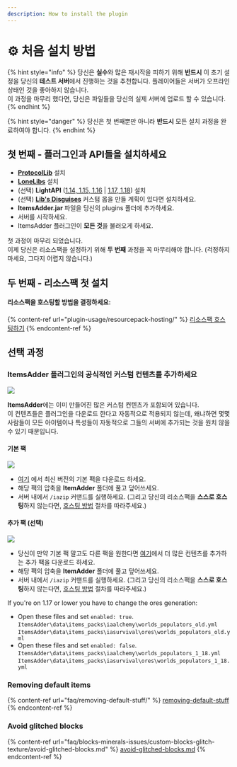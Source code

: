 ```yaml
---
description: How to install the plugin
---
```


# ⚙ 처음 설치 방법

{% hint style="info" %}
당신은 **실수**와 많은 재시작을 피하기 위해 **반드시** 이 초기 설정을 당신의 **테스트 서버**에서 진행하는 것을 추천합니다. 플레이어들은 서버가 오프라인 상태인 것을 좋아하지 않습니다.\
이 과정을 마무리 했다면, 당신은 파일들을 당신의 실제 서버에 업로드 할 수 있습니다.
{% endhint %}

{% hint style="danger" %}
당신은 첫 번째뿐만 아니라 **반드시** 모든 설치 과정을 완료하여야 합니다.
{% endhint %}

## 첫 번째 - 플러그인과 API들을 설치하세요

- [**ProtocolLib**](https://www.spigotmc.org/resources/protocollib.1997/) 설치
- [**LoneLibs**](https://www.spigotmc.org/resources/lonelibs.75974/) 설치
- (선택) **LightAPI** ([1.14, 1.15, 1.16](http://a.devs.beer/lightapi-old) | [1.17, 1.18](http://a.devs.beer/lightapi-new)) 설치
- (선택) [**Lib's Disguises**](https://www.spigotmc.org/resources/libs-disguises-free.81/) 커스텀 몹을 만들 계획이 있다면 설치하세요.
- **ItemsAdder.jar** 파일을 당신의 plugins 폴더에 추가하세요.
- 서버를 시작하세요.
- ItemsAdder 플러그인이 **모든 것**을 불러오게 하세요.

첫 과정이 마무리 되었습니다.\
이제 당신은 리소스팩을 설정하기 위해 **두 번째** 과정을 꼭 마무리해야 합니다. (걱정하지 마세요, 그다지 어렵지 않습니다.)

## 두 번째 - 리소스팩 첫 설치

#### 리소스팩을 호스팅할 방법을 결정하세요:

{% content-ref url="plugin-usage/resourcepack-hosting/" %}
[리소스팩 호스팅하기](plugin-usage/resourcepack-hosting/)
{% endcontent-ref %}

## 선택 과정

### ItemsAdder 플러그인의 공식적인 커스텀 컨텐츠를 추가하세요

![](.gitbook/assets/items_showcase_gif.apng)

**ItemsAdder**에는 이미 만들어진 많은 커스텀 컨텐츠가 포함되어 있습니다.\
이 컨텐츠들은 플러그인을 다운로드 한다고 자동적으로 적용되지 않는데, 왜냐하면 몇몇 사람들이 모든 아이템이나 특성들이 자동적으로 그들의 서버에 추가되는 것을 원치 않을 수 있기 때문입니다.

#### 기본 팩

![](<.gitbook/assets/image (47).png>)

- [여기](https://github.com/ItemsAdder/DefaultPack/releases/latest)&#x20;에서 최신 버전의 기본 팩을 다운로드 하세요.
- 해당 팩의 압축을 **ItemAdder** 폴더에 풀고 덮어쓰세요.
- 서버 내에서 `/iazip` 커맨드를 실행하세요. (그리고 당신의 리소스팩을 **스스로 호스팅**하지 않는다면, [호스팅 방법](plugin-usage/resourcepack-hosting/) 절차를 따라주세요.)

#### 추가 팩 (선택)

![](<.gitbook/assets/image (50).png>)

- 당신이 만약 기본 팩 말고도 다른 팩을 원한다면 [여기](https://github.com/ItemsAdder/OtherPacks/releases/latest)에서 더 많은 컨텐츠를 추가하는 추가 팩을 다운로드 하세요.
- 해당 팩의 압축을 **ItemAdder** 폴더에 풀고 덮어쓰세요.
- 서버 내에서 `/iazip` 커맨드를 실행하세요. (그리고 당신의 리소스팩을 **스스로 호스팅**하지 않는다면, [호스팅 방법](plugin-usage/resourcepack-hosting/) 절차를 따라주세요.)

If you're on 1.17 or lower you have to change the ores generation:

* Open these files and set `enabled: true`.\
  `ItemsAdder\data\items_packs\iaalchemy\worlds_populators_old.yml`\
  `ItemsAdder\data\items_packs\iasurvival\ores\worlds_populators_old.yml`
* Open these files and set `enabled: false`.\
  `ItemsAdder\data\items_packs\iaalchemy\worlds_populators_1_18.yml`\
  `ItemsAdder\data\items_packs\iasurvival\ores\worlds_populators_1_18.yml`

### Removing default items

{% content-ref url="faq/removing-default-stuff/" %}
[removing-default-stuff](faq/removing-default-stuff/)
{% endcontent-ref %}

### Avoid glitched blocks

{% content-ref url="faq/blocks-minerals-issues/custom-blocks-glitch-texture/avoid-glitched-blocks.md" %}
[avoid-glitched-blocks.md](faq/blocks-minerals-issues/custom-blocks-glitch-texture/avoid-glitched-blocks.md)
{% endcontent-ref %}
